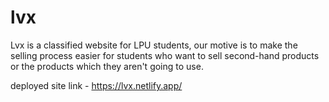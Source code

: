 # lvx

Lvx is a classified website for LPU students,
our motive is to make the selling process easier for students who want
to sell second-hand products or the products which they aren't going
to use.

deployed site link - https://lvx.netlify.app/

